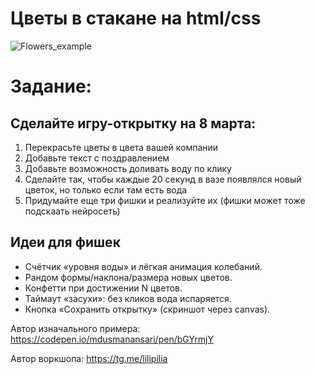 # Цветы в стакане на html/css

![Flowers_example](https://github.com/artantme/Flower_vibecoding/blob/main/Example.png?raw=true)

# Задание:

## Сделайте игру-открытку на 8 марта:
1. Перекрасьте цветы в цвета вашей компании
2. Добавьте текст с поздравлением
3. Добавьте возможность доливать воду по клику
4. Сделайте так, чтобы каждые 20 секунд в вазе появлялся новый цветок, но только если там есть вода
5. Придумайте еще три фишки и реализуйте их (фишки может тоже подскаать нейросеть)


## Идеи для фишек
- Счётчик «уровня воды» и лёгкая анимация колебаний.  
- Рандом формы/наклона/размера новых цветов.  
- Конфетти при достижении N цветов.  
- Таймаут «засухи»: без кликов вода испаряется.  
- Кнопка «Сохранить открытку» (скриншот через canvas).



Автор изначального примера:
https://codepen.io/mdusmanansari/pen/bGYrmjY

Автор воркшопа:
https://tg.me/lilipilia



